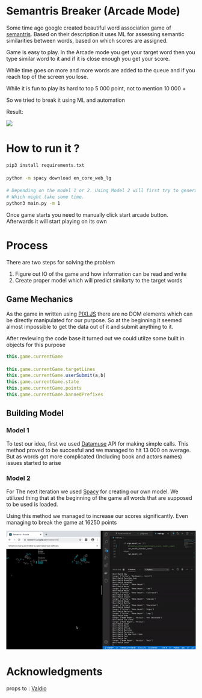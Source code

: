 # Semantris Breaker (Arcade Mode)

Some time ago google created beautiful word association game of [semantris](https://research.google.com/semantris/). Based on their description it uses ML for assessing semantic similarities between words, based on which scores are assigned.

Game is easy to play. In the Arcade mode you get your target word then you type similar word to it and if it is close enough you get your score.

While time goes on more and more words are added to the queue and if you reach top of the screen you lose.

While it is fun to play its hard to top 5 000 point, not to mention 10 000 +

So we tried to break it using ML and automation

Result:

![](resources/play.gif)

# How to run it ?

```bash
pip3 install requirements.txt

python -m spacy download en_core_web_lg

# Depending on the model 1 or 2. Using Model 2 will first try to generate model
# Which might take some time. 
python3 main.py -m 1

```

Once game starts you need to manually click start arcade button.
Afterwards it will start playing on its own

# Process

There are two steps for solving the problem 

1) Figure out IO of the game and how information can be read and write 
2) Create proper model which will predict similarty to the target words

## Game Mechanics
As the game in written using [PIXI.JS](https://github.com/pixijs/pixi.js) there are no DOM elements which can be directly manipulated for our purpose. So at the beginning it seemed almost impossible to get the data out of it and submit anything to it.

After reviewing the code base it turned out we could utilze some built in objects for this purpose

```javascript
this.game.currentGame

this.game.currentGame.targetLines
this.game.currentGame.userSubmit(a,b)
this.game.currentGame.state
this.game.currentGame.points
this.game.currentGame.bannedPrefixes
```

## Building Model

### Model 1 
To test our idea, first we used [Datamuse](https://www.datamuse.com/api/) API for making simple calls. This method proved to be succesful and we managed to hit 13 000 on average. But as words got more complicated (Including book and actors names)  issues started to arise

### Model 2
For The next iteration we used [Spacy](https://spacy.io/) for creating our own model. We utilized thing that at the beginning of the game all words that are supposed to be used is loaded.

Using this method we managed to increase our scores significantly. Even managing to break the game at 16250 points

![](resources/break.gif)

# Acknowledgments
props to : [Valdio](https://github.com/valdio)